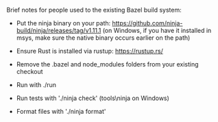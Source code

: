Brief notes for people used to the existing Bazel build system:

- Put the ninja binary on your path: https://github.com/ninja-build/ninja/releases/tag/v1.11.1
  (on Windows, if you have it installed in msys, make sure the native binary occurs earlier on the path)
- Ensure Rust is installed via rustup: https://rustup.rs/
- Remove the .bazel and node_modules folders from your existing checkout

- Run with ./run
- Run tests with './ninja check' (tools\ninja on Windows)
- Format files with './ninja format'

